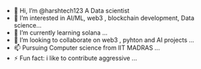 - 👋 Hi, I’m @harshtech123 A Data scientist 
- 👀 I’m interested in AI/ML, web3 , blockchain development, Data science...
- 🌱 I’m currently learning solana ...
- 💞️ I’m looking to collaborate on web3 , pyhton and AI projects ...
- 📫 Pursuing Computer science from IIT MADRAS ...
- ⚡ Fun fact: i like to contribute aggressive  ...

<!---
harshtech123/harshtech123 is a ✨ special ✨ repository because its `README.md` (this file) appears on your GitHub profile.
You can click the Preview link to take a look at your changes.
--->
